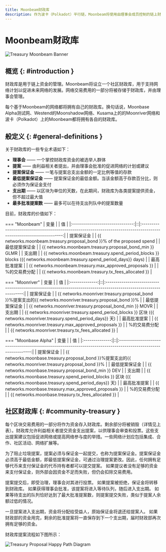 ```yaml
---
title: Moonbeam财政库
description: 作为波卡（Polkadot）平行链，Moonbeam将使用由理事会成员控制的链上财政库，允许利益相关者提交提案以进一步发展网络。
---
```


# Moonbeam财政库

![Treasury Moonbeam Banner](/images/learn/features/treasury/treasury-overview-banner.png)

## 概览 {: #introduction } 

财政库是用于链上资金的管理。Moonbeam将设立一个社区财政库，用于支持网络计划以促进未来网络的发展。网络交易费用的一部分将被存储于财政库，并由理事会管理。

每个基于Moonbeam的网络都将拥有自己的财政库。换句话说，Moonbase Alpha测试网、Westend的Moonshadow网络、Kusama上的的Moonriver网络和波卡（Polkadot）上的Moonbeam都将拥有各自的财政库。

## 般定义 {: #general-definitions } 

关于财政库的一些专业术语如下：

- **理事会** —— 一个掌控财政库资金的被选举人群体
- **提案** —— 由利益相关者提出，并由理事会批准的促进网络的计划或建议
- **提案保证金** —— 一笔与提案总支出金额的一定比例等值的存款
- **最低提案保证金** —— 提案保证金的最低金额。当该金额高于存款百分比，则必须作为保证金支付
- **支出期** —— 以区块为单位的天数，在此期间，财政库为各类提案提供资金，但不超过最大值
- **最多批准提案数** —— 最多可以在待支出列队中的提案数量

目前，财政库的价值如下：

=== "Moonbeam"
    |            变量             |  |                                                        值                                                         |
    |:-------------------------------:|::|:--------------------------------------------------------------------------------------------------------------------:|
    |          提案保证金          |  |                        {{ networks.moonbeam.treasury.proposal_bond }}% of the proposed spend                         |
    |      最低提案保证金      |  |                               {{ networks.moonbeam.treasury.proposal_bond_min }} GLMR                                |
    |          支出期           |  | {{ networks.moonbeam.treasury.spend_period_blocks }} blocks ({{ networks.moonbeam.treasury.spend_period_days}} days) |
    |   最高批准提案    |  |                               {{ networks.moonbeam.treasury.max_approved_proposals }}                                |
    | %的交易费分配 |  |                                  {{ networks.moonbeam.treasury.tx_fees_allocated }}                                  |

=== "Moonriver"
    |      变量      |  |                                                         值                                                         |
    |:--------------:|::|:------------------------------------------------------------------------------------------------------------------:|
    |   提案保证金   |  |     {{ networks.moonriver.treasury.proposal_bond }}%提案支出的{{ networks.moonriver.treasury.proposal_bond }}%     |
    | 最低提案保证金 |  |                              {{ networks.moonriver.treasury.proposal_bond_min }} MOVR                              |
    |     支出期     |  | {{ networks.moonriver.treasury.spend_period_blocks }} 区块 ({{ networks.moonriver.treasury.spend_period_days}} 天) |
    |  最高批准提案  |  |                              {{ networks.moonriver.treasury.max_approved_proposals }}                              |
    | %的交易费分配  |  |                                {{ networks.moonriver.treasury.tx_fees_allocated }}                                 |

=== "Moonbase Alpha"
    |      变量      |  |                                                        值                                                        |
    |:--------------:|::|:----------------------------------------------------------------------------------------------------------------:|
    |   提案保证金   |  |    {{ networks.moonbase.treasury.proposal_bond }}%提案支出的{{ networks.moonriver.treasury.proposal_bond }}%     |
    | 最低提案保证金 |  |                              {{ networks.moonbase.treasury.proposal_bond_min }} DEV                              |
    |     支出期     |  | {{ networks.moonbase.treasury.spend_period_blocks }} 区块 ({{ networks.moonbase.treasury.spend_period_days}} 天) |
    |  最高批准提案  |  |                             {{ networks.moonbase.treasury.max_approved_proposals }}                              |
    | %的交易费分配  |  |                                {{ networks.moonbase.treasury.tx_fees_allocated }}                                |

## 社区财政库  {: #community-treasury } 

每个区块交易费用的一部分将作为资金存入财政库。剩余部分将被销毁（详情见上表）。财政库允许利益相关者提交资金支出提案，以供理事会审查和投票。这些支出提案建议包括促进网络或提高网络参与度的举措。一些网络计划应包括集成、合作、社区活动、网络扩展等。

为了阻止垃圾提案，提案必须与保证金一起提交，也称为提案保证金。提案保证金必须高于最低金额，即最低提案保证金，可通过治理提案更改。因此，任何拥有足够代币来支付保证金的代币持有者都可以提交提案。 如果提议者没有足够的资金来支付保证金，则外部会因资金不足而失败，但仍会扣除交易费用。

提案提交后，即受治理，理事会对其进行投票。 如果提案被拒绝，保证金将转移到财政库。 如果获得理事会批准，该提案将进入等待队列，随后进入支出期。 如果等待支出的队列恰好达到了最大批准提案数，则提案提交失败，类似于提案人余额过低的情况。

一旦提案进入支出期，资金将分配给受益人，原始保证金将退还给提案人。 如果财政部的资金用完，剩余的批准提案将一直保存到下一个支出期，届时财政部再次拥有足够的资金。

财政库提案流程如下图所示：

![Treasury Proposal Happy Path Diagram](/images/learn/features/treasury/treasury-proposal-roadmap.png)